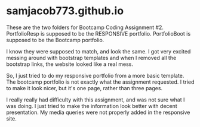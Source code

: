 # samjacob773.github.io
These are the two folders for Bootcamp Coding Assignment #2.
PortfolioResp is supposed to be the RESPONSIVE portfolio.
PortfolioBoot is supposed to be the Bootcamp portfolio.

I know they were supposed to match, and look the same. I got very excited messing around with bootstrap templates and
when I removed all the bootstrap links, the website looked like a real mess.

So, I just tried to do my responsive portfolio from a more basic template.
The bootcamp portfolio is not exactly what the assignment requested. I tried to make it look nicer, but it's one page, rather than three pages.

I really really had difficulty with this assignment, and was not sure what I was doing. I just tried to make the information look better with decent presentation. My media queries were not properly added in the responsive site.
